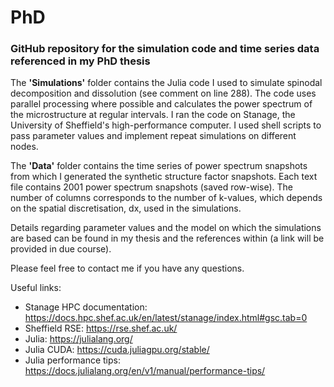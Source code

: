 # PhD

### GitHub repository for the simulation code and time series data referenced in my PhD thesis 

The **'Simulations'** folder contains the Julia code I used to simulate spinodal decomposition and dissolution (see comment on line 288). The code uses parallel processing where possible and calculates the power spectrum of the microstructure at regular intervals. I ran the code on Stanage, the University of Sheffield's high-performance computer. I used shell scripts to pass parameter values and implement repeat simulations on different nodes.

The **'Data'** folder contains the time series of power spectrum snapshots from which I generated the synthetic structure factor snapshots. Each text file contains 2001 power spectrum snapshots (saved row-wise). The number of columns corresponds to the number of k-values, which depends on the spatial discretisation, dx, used in the simulations.

Details regarding parameter values and the model on which the simulations are based can be found in my thesis and the references within (a link will be provided in due course).

Please feel free to contact me if you have any questions.

Useful links:
- Stanage HPC documentation: https://docs.hpc.shef.ac.uk/en/latest/stanage/index.html#gsc.tab=0
- Sheffield RSE: https://rse.shef.ac.uk/
- Julia: https://julialang.org/
- Julia CUDA: https://cuda.juliagpu.org/stable/
- Julia performance tips: https://docs.julialang.org/en/v1/manual/performance-tips/

